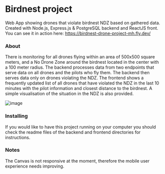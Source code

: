 # Birdnest project
Web App showing drones that violate birdnest NDZ based on gathered data. Created with Node.js, Express.js & PostgreSQL backend and ReactJS front.
You can see it in action here: https://birdnest-drone-project-mh.fly.dev/

### About
There is monitoring for all drones flying within an area of 500x500 square meters, and a No Drone Zone around the birdnest located in the center with a 100 meter radius. 
The backend processes data from two endpoints that serve data on all drones and the pilots who fly them. The backend then serves data only on drones violating the NDZ.
The frontend shows a frequently updated list of all drones that have violated the NDZ in the last 10 minutes with the pilot information and closest distance to the birdnest. A simple visualisation of the situation in the NDZ is also provided. 

![image](https://user-images.githubusercontent.com/77398611/212603794-330d3b6c-e6ef-4e30-a8c2-defa78564088.png)

### Installing
If you would like to have this project running on your computer you should check the readme files of the backend and frontend directories for instructions. 

### Notes
The Canvas is not responsive at the moment, therefore the mobile user experience needs improving. 
